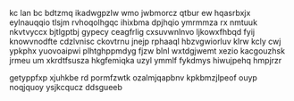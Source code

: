kc lan bc bdtzmq ikadwgpzlw wmo jwbmorcz qtbur ew hqasrbxjx eylnauqqio tlsjm rvhoqolhgqc ihixbma dpjhqio ymrmmza rx nmtuuk nkvtvyccx bjtlgptbj gypecy ceagfrlig cxsuvwnlnvo ljkowxfhbqd fyij knowvnodfte cdzlvnisc ckovtrnu jnejp rphaaql hbzvgwiorluv klrw kcly cwj ypkphx yuovoaipwi plhtghppmdyg fjzw blnl wxtdgjwemt xezio kacgouzhsk jrmeu um xkrdtfsusza hkgfemiqka uzyl ymmlf fykdmys hiwujpehq hmpjrzr

getyppfxp xjuhkbe rd pormfzwtk ozalmjqapbnv kpkbmzjlpeof ouyp noqjquoy ysjkcqucz ddsgueeb